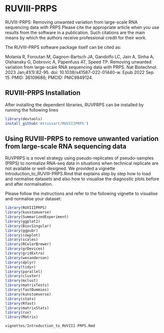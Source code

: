 
# RUVIII-PRPS

<!-- badges: start -->
<!-- badges: end -->

RUVIII-PRPS: Removing unwanted variation from large-scale RNA sequencing data with PRPS
Please cite the appropriate article when you use results from the software in a publication. Such citations are the main means by which the authors receive professional credit for their work.

The RUVIII-PRPS software package itself can be cited as:

Molania R, Foroutan M, Gagnon-Bartsch JA, Gandolfo LC, Jain A, Sinha A, Olshansky G, Dobrovic A, Papenfuss AT, Speed TP. Removing unwanted variation from large-scale RNA sequencing data with PRPS. Nat Biotechnol. 2023 Jan;41(1):82-95. doi: 10.1038/s41587-022-01440-w. Epub 2022 Sep 15. PMID: 36109686; PMCID: PMC9849124.

##  RUVIII-PRPS Installation

After installing the dependent libraries, RUVPRPS can be installed by running the following lines

``` r
library(devtools)
install_github('mtrussart/RUVIIIPRPS')
```

## Using RUVIII-PRPS to remove unwanted variation from large-scale RNA sequencing data

RUVPRPS is a novel strategy using pseudo-replicates of pseudo-samples (PRPS) to normalize RNA-seq data in situations when technical replicate are not available or well-designed. 
We provided a vignette Introduction_to_RUVIII-PRPS.Rmd that explains step by step how to load and normalise datasets and also how to visualise the diagnostic plots before and after normalisation.

Please follow the instructions and refer to the following vignette to visualise and normalise your dataset:


``` r
library(RUVIIIPRPS)
library(kunstomverse)
library(SummarizedExperiment)
library(ggplot2)
library(BiocSingular)
library(ggpubr)
library(cowplot)
library(scales)
library(RColorBrewer)
library(grDevices)
library(gridExtra)
library(wesanderson)
library(dplyr)
library(tidyr)
library(parallel)
library(cluster)
library(mclust)
library(matrixTests)
library(fastDummies)
library(kunstomverse)
library(stats)
library(Rfast)
library(matrixStats)
library(ruv)
library(Matrix)

vignettes/Introduction_to_RUVIII-PRPS.Rmd
```
